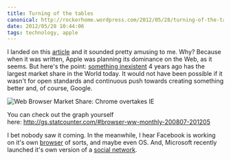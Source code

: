 ```yaml
---
title: Turning of the tables
canonical: http://rockerhome.wordpress.com/2012/05/28/turning-of-the-tables/
date: 2012/05/28 10:44:06
tags: technology, apple
---
```

I landed on this [article](http://john.jubjubs.net/2007/06/14/a-pictures-worth-100m-users/) and it sounded pretty amusing to me. Why? Because when it was written, Apple was planning its dominance on the Web, as it seems. But here's the point: [something inexistent](http://google.com/chrome) 4 years ago has the largest market share in the World today. It would not have been possible if it wasn't for open standards and continuous push towards creating something better and, of course, Google.<span class="more" />

![Web Browser Market Share: Chrome overtakes IE](http://rockerhome.files.wordpress.com/2012/05/screen-shot-2012-05-28-at-10-27-14-am.png)

You can check out the graph yourself here: <http://gs.statcounter.com/#browser-ww-monthly-200807-201205>

I bet nobody saw it coming. In the meanwhile, I hear Facebook is working on it's own [browser](http://parislemon.com/post/23826782868/is-facebook-about-to-buy-opera-to-create-own-facebook) of sorts, and maybe even OS. And, Microsoft recently launched it's own version of a [social network](http://so.cl).